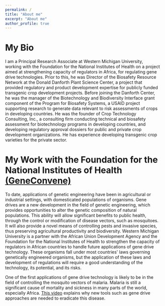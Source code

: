 ```yaml
---
permalink: /
title: "About me"
excerpt: "About me"
author_profile: true
---
```


My Bio
======

I am a Principal Research Associate at Western Michigan University, working with the Foundation for the National Institutes of Health on a project aimed at strengthening capacity of regulators in Africa, for regulating gene drive technologies.  Prior to this, he was Director of the Biosafety Resource Network at the Donald Danforth Plant Science Center, a project that provided regulatory and product development expertise for publicly funded transgenic crop development projects.  Before joining the Danforth Center, he was the manager of the Biotechnology and Biodiversity Interface grant component of the Program for Biosafety Systems, a USAID project supporting research to generate data relevant to risk assessments of crops in developing countries.  He was the founder of Crop Technology Consulting, Inc., a consulting firm conducting technical and biosafety assessment for biotechnology programs in developing countries, and developing regulatory approval dossiers for public and private crop development organizations.  He has experience developing transgenic crop varieties for the private sector.

My Work with the Foundation for the National Institutes of Health [(GeneConvene)](https://fnih.org/our-programs/geneconvene)
======

To date, applications of genetic engineering have been in agricultural or industrial settings, with domesticated populations of organisms. Gene drives are a new development in the field of genetic engineering, which provides opportunities to alter the genetic composition of natural populations. This ability will allow significant benefits to public health, through the control or modification of disease vectors, such as mosquitoes.  It will also provide a novel means of controlling pests and invasive species, thus preserving agricultural productivity and biodiversity. Western Michigan University is a partner with the African Union Development Agency and the Foundation for the National Institutes of Health to strengthen the capacity of regulators in African countries to handle future applications of gene drive technology.  These organisms fall under most countries' laws governing genetically engineered organisms, but the application of these laws and development of regulations will require a good understanding of the technology, its potential, and its risks.

One of the first applications of gene drive technology is likely to be in the field of controlling the mosquito vectors of malaria. Malaria is still a significant cause of mortality and sickness in many parts of the world, especially Africa. [This video](https://wmich.edu/sites/default/files/attachments/u699/2020/MalariaToolKitPresentation.mp4) explains why new tools such as gene drive approaches are needed to eradicate this disease.

